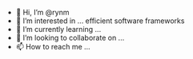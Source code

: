 - 👋 Hi, I’m @rynm
- 👀 I’m interested in ... efficient software frameworks 
- 🌱 I’m currently learning ... 
- 💞️ I’m looking to collaborate on ...
- 📫 How to reach me ...

<!---
rynm/rynm is a ✨ special ✨ repository because its `README.md` (this file) appears on your GitHub profile.
You can click the Preview link to take a look at your changes.
--->
